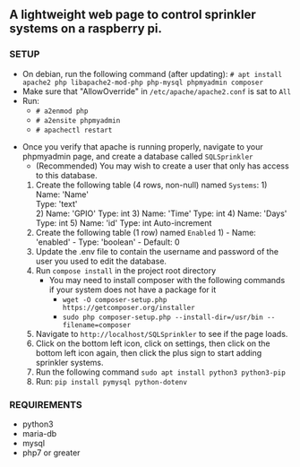 ## A lightweight web page to control sprinkler systems on a raspberry pi.



### SETUP



- On debian, run the following command (after updating):
  `# apt install apache2 php libapache2-mod-php php-mysql phpmyadmin composer`
- Make sure that "AllowOverride" in `/etc/apache/apache2.conf` is sat to `All`
- Run:
  - `# a2enmod php`
  - `# a2ensite phpmyadmin`
  - `# apachectl restart`
* Once you verify that apache is running properly, navigate to your phpmyadmin page, and create a database called `SQLSprinkler`
  * (Recommended) You may wish to create a user that only has access to this database.
  1) Create the following table (4 rows, non-null) named `Systems`:
        1)
          Name: 'Name'  
          Type: 'text'  
        2)
          Name: 'GPIO'
          Type: int
        3)
          Name: 'Time'
          Type: int
        4)
          Name: 'Days'
          Type: int
        5)
          Name: 'id'
          Type: int
          Auto-increment
  2) Create the following table (1 row) named `Enabled`
      1)
          - Name: 'enabled'
          - Type: 'boolean'
          - Default: 0
  3) Update the .env file to contain the username and password of the user you used to edit the database.
  4) Run `compose install` in the project root directory
      - You may need to install composer with the following commands if your system does not have a package for it
        - `wget -O composer-setup.php https://getcomposer.org/installer`
        - `sudo php composer-setup.php --install-dir=/usr/bin --filename=composer`
  5) Navigate to `http://localhost/SQLSprinkler` to see if the page loads.
  6) Click on the bottom left icon, click on settings, then click on the bottom left icon again, then click the plus sign to start adding sprinkler systems.
  7) Run the following command `sudo apt install python3 python3-pip`
  8) Run: `pip install pymysql python-dotenv`


### REQUIREMENTS


-   python3
-   maria-db
-   mysql
-   php7 or greater




























































